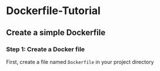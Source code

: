 # Dockerfile-Tutorial

## Create a simple Dockerfile

### Step 1: Create a Docker file

First, create a file named ```Dockerfile``` in your project directory